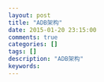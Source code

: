 ```yaml
---
layout: post
title: "ADB架构"
date: 2015-01-20 23:15:00 
comments: true
categories: []
tags: []
description: "ADB架构"
keywords: 
---
```



 
  
   
   
  
 
 
  
  
 
 
  
  
 
 
  
  
 


